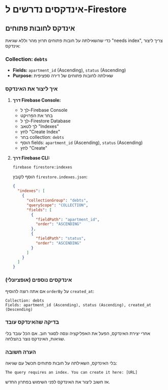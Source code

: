 # אינדקסים נדרשים ל-Firestore

## אינדקס לחובות פתוחים

כדי שהשאילתה על חובות פתוחים תרוץ מהר וללא שגיאת "needs index", צריך ליצור אינדקס:

### Collection: `debts`
- **Fields:** `apartment_id` (Ascending), `status` (Ascending)
- **Purpose:** שאילתה לחובות פתוחים של דירה ספציפית

### איך ליצור את האינדקס

1. **דרך Firebase Console:**
   - לך ל-Firebase Console
   - בחר את הפרויקט
   - לך ל-Firestore Database
   - לך לטאב "Indexes"
   - לחץ "Create Index"
   - בחר collection: `debts`
   - הוסף fields: `apartment_id` (Ascending), `status` (Ascending)
   - לחץ "Create"

2. **דרך Firebase CLI:**
   ```bash
   firebase firestore:indexes
   ```
   
   הוסף לקובץ `firestore.indexes.json`:
   ```json
   {
     "indexes": [
       {
         "collectionGroup": "debts",
         "queryScope": "COLLECTION",
         "fields": [
           {
             "fieldPath": "apartment_id",
             "order": "ASCENDING"
           },
           {
             "fieldPath": "status", 
             "order": "ASCENDING"
           }
         ]
       }
     ]
   }
   ```

### אינדקסים נוספים (אופציונלי)

אם אתה רוצה להוסיף `orderBy` על `created_at`:

```
Collection: debts
Fields: apartment_id (Ascending), status (Ascending), created_at (Descending)
```

### בדיקה שהאינדקס עובד

אחרי יצירת האינדקס, הפעל את האפליקציה ונסה לסגור חוב. אם הכל עובד בלי שגיאות, האינדקס נוצר בהצלחה.

### הערה חשובה

בלי האינדקס, השאילתה על חובות פתוחים תכשל עם שגיאה:
```
The query requires an index. You can create it here: [URL]
```

אז חשוב ליצור את האינדקס לפני השימוש בפתרון החדש.
